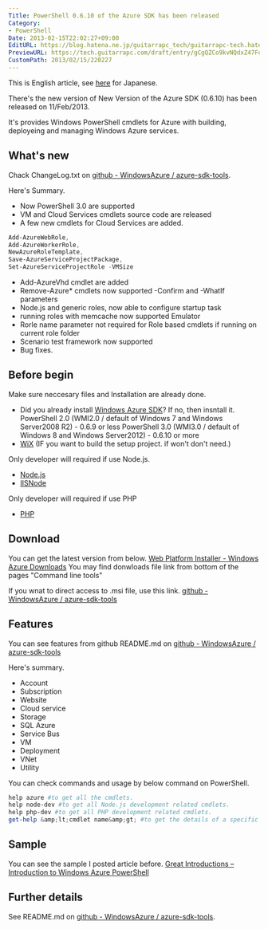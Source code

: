 ```yaml
---
Title: PowerShell 0.6.10 of the Azure SDK has been released
Category:
- PowerShell
Date: 2013-02-15T22:02:27+09:00
EditURL: https://blog.hatena.ne.jp/guitarrapc_tech/guitarrapc-tech.hatenablog.com/atom/entry/6802418398340412391
PreviewURL: https://tech.guitarrapc.com/draft/entry/gCgQZCo9kvNQdxZ47FqvzVVIR_Q
CustomPath: 2013/02/15/220227
---
```


<!--
Date: 2013-02-15T22:02:27+09:00
URL: https://tech.guitarrapc.com/entry/2013/02/15/220227
-->

This is English article, see <a href="http://wp.me/p2SHCh-rc" target="_blank">here</a> for Japanese.

There's the new version of New Version of the Azure SDK (0.6.10) has been released on 11/Feb/2013.

It's provides Windows PowerShell cmdlets for Azure with building, deployeing and managing Windows Azure services.

## What's new
Chack ChangeLog.txt on <a href="https://github.com/WindowsAzure/azure-sdk-tools" target="_blank">github - WindowsAzure  / azure-sdk-tools</a>.

Here's Summary.

- Now PowerShell 3.0 are supported
- VM and Cloud Services cmdlets source code are released
- A few new cmdlets for Cloud Services are added.
```ps1
Add-AzureWebRole,
Add-AzureWorkerRole,
NewAzureRoleTemplate,
Save-AzureServiceProjectPackage,
Set-AzureServiceProjectRole -VMSize
```
- Add-AzureVhd cmdlet are added
- Remove-Azure* cmdlets now supported -Confirm and -WhatIf parameters
- Node.js and generic roles, now able to configure startup task
- running roles with memcache now supported Emulator
- Rorle name parameter not required for Role based cmdlets if running on current role folder
- Scenario test framework  now supported
- Bug fixes.



## Before begin
Make sure neccesary files and Installation are already done.


- Did you already install <a href="http://www.windowsazure.com/en-us/downloads/?fb=ja-jp" target="_blank">Windows Azure SDK</a>? If no, then insntall it.
PowerShell 2.0 (WMI2.0 / default of Windows 7 and Windows Server2008 R2) - 0.6.9 or less
PowerShell 3.0 (WMI3.0 / default of Windows 8 and Windows Server2012) - 0.6.10 or more
- <a href="http://wix.sourceforge.net/" target="_blank">WiX</a> (IF you want to build the setup project. if won't don't need.)


Only developer will required if use Node.js.


- <a href="http://nodejs.org/" target="_blank">Node.js</a>
- <a href="https://github.com/tjanczuk/iisnode" target="_blank">IISNode</a>


Only developer will required if use PHP

- <a href="http://php.iis.net/" target="_blank">PHP</a>



## Download
You can get the latest version from below.
<a href="http://www.windowsazure.com/en-us/downloads/" target="_blank">Web Platform Installer - Windows Azure Downloads</a>
You may find donwloads file link from bottom of the pages "Command line tools"


If you wnat to direct access to .msi file, use this link.
<a href="https://github.com/WindowsAzure/azure-sdk-tools" target="_blank">github - WindowsAzure  / azure-sdk-tools</a>

## Features
You can see features from github README.md on <a href="https://github.com/WindowsAzure/azure-sdk-tools" target="_blank">github - WindowsAzure  / azure-sdk-tools</a>

Here's summary.

- Account
- Subscription
- Website
- Cloud service
- Storage
- SQL Azure
- Service Bus
- VM
- Deployment
- VNet
- Utility




You can check commands and usage by below command on PowerShell.

```ps1
help azure #to get all the cmdlets.
help node-dev #to get all Node.js development related cmdlets.
help php-dev #to get all PHP development related cmdlets.
get-help &amp;lt;cmdlet name&amp;gt; #to get the details of a specific cmdlet.
```


## Sample
You can see the sample I posted article before.
<a href="http://guitarrapc.wordpress.com/2013/02/11/great-introductions-introduction-to-windows-azure-powershell/" target="_blank">Great Introductions – Introduction to Windows Azure PowerShell</a>

## Further details
See README.md on <a href="https://github.com/WindowsAzure/azure-sdk-tools" target="_blank">github - WindowsAzure  / azure-sdk-tools</a>.
